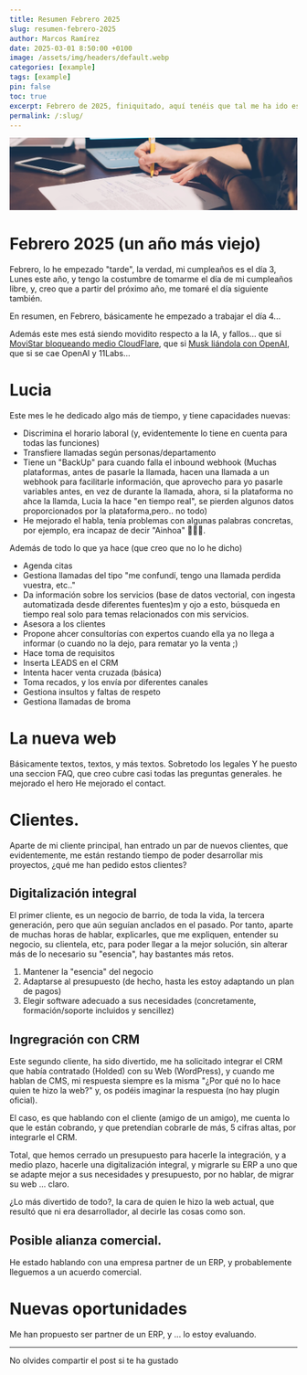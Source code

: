 ```yaml
---
title: Resumen Febrero 2025
slug: resumen-febrero-2025
author: Marcos Ramírez
date: 2025-03-01 8:50:00 +0100
image: /assets/img/headers/default.webp
categories: [example]
tags: [example]
pin: false
toc: true
excerpt: Febrero de 2025, finiquitado, aquí tenéis que tal me ha ido este mes.
permalink: /:slug/ 
---
```

![Post Header](/assets/img/headers/default.webp)

# Febrero 2025 (un año más viejo)

Febrero, lo he empezado "tarde", la verdad, mi cumpleaños es el día 3, Lunes este año, y tengo la costumbre de tomarme el día de mi cumpleaños libre, y, creo que a partir del próximo año, me tomaré el día siguiente también.

En resumen, en Febrero, básicamente he empezado a trabajar el día 4...

Además este mes está siendo movidito respecto a la IA, y fallos... que si <a href="https://elpais.com/tecnologia/2025-02-15/moscas-a-canonazos-la-lucha-contra-la-pirateria-en-el-futbol-tumba-miles-de-webs-legitimas.html" target="_blank">MoviStar bloqueando medio CloudFlare</a>, que si <a href="https://www.xataka.com/empresas-y-economia/elon-musk-lanza-una-oferta-inesperada-para-adquirir-openai-por-casi-100-000-millones-de-dolares" target="_blank">Musk liándola con OpenAI</a>, que si se cae OpenAI y 11Labs... 


# Lucia 

Este mes le he dedicado algo más de tiempo, y tiene capacidades nuevas:

- Discrimina el horario laboral (y, evidentemente lo tiene en cuenta para todas las funciones)
- Transfiere llamadas según personas/departamento
- Tiene un "BackUp" para cuando falla el inbound webhook (Muchas plataformas, antes de pasarle la llamada, hacen una llamada a un webhook para facilitarle información, que aprovecho para yo pasarle variables antes, en vez de durante la llamada, ahora, si la plataforma no ahce la llamda, Lucia la hace "en tiempo real", se pierden algunos datos proporcionados por la plataforma,pero.. no todo)
- He mejorado el habla, tenía problemas con algunas palabras concretas, por ejemplo, era incapaz de decir "Ainhoa" 🤷🏻‍♂️.

Además de todo lo que ya hace (que creo que no lo he dicho)

- Agenda citas
- Gestiona llamadas del tipo "me confundí, tengo una llamada perdida vuestra, etc.."
- Da información sobre los servicios (base de datos vectorial, con ingesta automatizada desde diferentes fuentes)m y ojo a esto, búsqueda en tiempo real solo para temas relacionados con mis servicios.
- Asesora a los clientes
- Propone ahcer consultorías con expertos cuando ella ya no llega a informar (o cuando no la dejo, para rematar yo la venta ;)
- Hace toma de requisitos
- Inserta LEADS en el CRM
- Intenta hacer venta cruzada (básica)
- Toma recados, y los envía por diferentes canales
- Gestiona insultos y faltas de respeto
- Gestiona llamadas de broma 

# La nueva web
Básicamente textos, textos, y más textos. Sobretodo los legales
Y he puesto una seccion FAQ, que creo cubre casi todas las preguntas generales.
he mejorado el hero 
He mejorado el contact.

# Clientes.

Aparte de mi cliente principal, han entrado un par de nuevos clientes, que evidentemente, me están restando tiempo de poder desarrollar mis proyectos, ¿qué me han pedido estos clientes?

## Digitalización integral

El primer cliente, es un negocio de barrio, de toda la vida, la tercera generación, pero que aún seguían anclados en el pasado.
Por tanto, aparte de muchas horas de hablar, explicarles, que me expliquen, entender su negocio, su clientela, etc, para poder llegar a la mejor solución, sin alterar más de lo necesario su "esencia", hay bastantes más retos.

1. Mantener la "esencia" del negocio
2. Adaptarse al presupuesto (de hecho, hasta les estoy adaptando un plan de pagos)
3. Elegir software adecuado a sus necesidades (concretamente, formación/soporte incluidos y sencillez)

## Ingregración con CRM 

Este segundo cliente, ha sido divertido, me ha solicitado integrar el CRM que había contratado (Holded) con su Web (WordPress), y cuando me hablan de CMS, mi respuesta siempre es la misma "¿Por qué no lo hace quien te hizo la web?" y, os podéis imaginar la respuesta (no hay plugin oficial).

El caso, es que hablando con el cliente (amigo de un amigo), me cuenta lo que le están cobrando, y que pretendían cobrarle de más, 5 cifras altas, por integrarle el CRM.

Total, que hemos cerrado un presupuesto para hacerle la integración, y a medio plazo, hacerle una digitalización integral, y migrarle su ERP a uno que se adapte mejor a sus necesidades y presupuesto, por no hablar, de migrar su web ... claro.

¿Lo más divertido de todo?, la cara de quien le hizo la web actual, que resultó que ni era desarrollador, al decirle las cosas como son.

## Posible alianza comercial.

He estado hablando con una empresa partner de un ERP, y probablemente lleguemos a un acuerdo comercial.

# Nuevas oportunidades

Me han propuesto ser partner de un ERP, y ... lo estoy evaluando.



***
No olvides compartir el post si te ha gustado